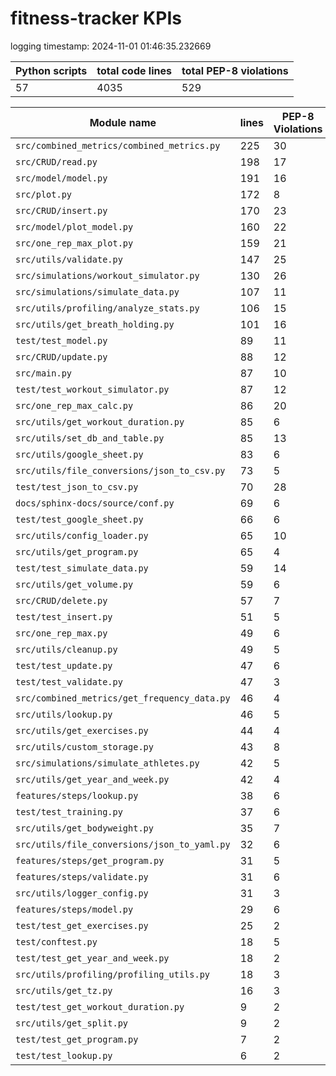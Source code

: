 # fitness-tracker KPIs

logging timestamp:
2024-11-01 01:46:35.232669

| Python scripts | total code lines | total PEP-8 violations |
| --- | --- | --- |
| 57| 4035 | 529 |

| Module name | lines | PEP-8 Violations |
| --- | --- | --- |
| `src/combined_metrics/combined_metrics.py` |        225 |                   30 |
| `src/CRUD/read.py                        ` |        198 |                   17 |
| `src/model/model.py                      ` |        191 |                   16 |
| `src/plot.py                             ` |        172 |                    8 |
| `src/CRUD/insert.py                      ` |        170 |                   23 |
| `src/model/plot_model.py                 ` |        160 |                   22 |
| `src/one_rep_max_plot.py                 ` |        159 |                   21 |
| `src/utils/validate.py                   ` |        147 |                   25 |
| `src/simulations/workout_simulator.py    ` |        130 |                   26 |
| `src/simulations/simulate_data.py        ` |        107 |                   11 |
| `src/utils/profiling/analyze_stats.py    ` |        106 |                   15 |
| `src/utils/get_breath_holding.py         ` |        101 |                   16 |
| `test/test_model.py                      ` |         89 |                   11 |
| `src/CRUD/update.py                      ` |         88 |                   12 |
| `src/main.py                             ` |         87 |                   10 |
| `test/test_workout_simulator.py          ` |         87 |                   12 |
| `src/one_rep_max_calc.py                 ` |         86 |                   20 |
| `src/utils/get_workout_duration.py       ` |         85 |                    6 |
| `src/utils/set_db_and_table.py           ` |         85 |                   13 |
| `src/utils/google_sheet.py               ` |         83 |                    6 |
| `src/utils/file_conversions/json_to_csv.py` |         73 |                    5 |
| `test/test_json_to_csv.py                ` |         70 |                   28 |
| `docs/sphinx-docs/source/conf.py         ` |         69 |                    6 |
| `test/test_google_sheet.py               ` |         66 |                    6 |
| `src/utils/config_loader.py              ` |         65 |                   10 |
| `src/utils/get_program.py                ` |         65 |                    4 |
| `test/test_simulate_data.py              ` |         59 |                   14 |
| `src/utils/get_volume.py                 ` |         59 |                    6 |
| `src/CRUD/delete.py                      ` |         57 |                    7 |
| `test/test_insert.py                     ` |         51 |                    5 |
| `src/one_rep_max.py                      ` |         49 |                    6 |
| `src/utils/cleanup.py                    ` |         49 |                    5 |
| `test/test_update.py                     ` |         47 |                    6 |
| `test/test_validate.py                   ` |         47 |                    3 |
| `src/combined_metrics/get_frequency_data.py` |         46 |                    4 |
| `src/utils/lookup.py                     ` |         46 |                    5 |
| `src/utils/get_exercises.py              ` |         44 |                    4 |
| `src/utils/custom_storage.py             ` |         43 |                    8 |
| `src/simulations/simulate_athletes.py    ` |         42 |                    5 |
| `src/utils/get_year_and_week.py          ` |         42 |                    4 |
| `features/steps/lookup.py                ` |         38 |                    6 |
| `test/test_training.py                   ` |         37 |                    6 |
| `src/utils/get_bodyweight.py             ` |         35 |                    7 |
| `src/utils/file_conversions/json_to_yaml.py` |         32 |                    6 |
| `features/steps/get_program.py           ` |         31 |                    5 |
| `features/steps/validate.py              ` |         31 |                    6 |
| `src/utils/logger_config.py              ` |         31 |                    3 |
| `features/steps/model.py                 ` |         29 |                    6 |
| `test/test_get_exercises.py              ` |         25 |                    2 |
| `test/conftest.py                        ` |         18 |                    5 |
| `test/test_get_year_and_week.py          ` |         18 |                    2 |
| `src/utils/profiling/profiling_utils.py  ` |         18 |                    3 |
| `src/utils/get_tz.py                     ` |         16 |                    3 |
| `test/test_get_workout_duration.py       ` |          9 |                    2 |
| `src/utils/get_split.py                  ` |          9 |                    2 |
| `test/test_get_program.py                ` |          7 |                    2 |
| `test/test_lookup.py                     ` |          6 |                    2 |
